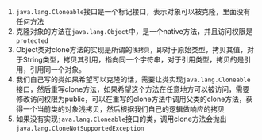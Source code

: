 1. `java.lang.Cloneable`接口是一个标记接口，表示对象可以被克隆，里面没有任何方法
2. 克隆对象的方法在`java.lang.Object`中，是一个native方法，并且访问权限是`protected`
3. Object类对clone方法的实现是所谓的`浅拷贝`，即对于原始类型，拷贝其值，对于String类型，拷贝其引用，指向同一个字符串，对于引用类型，拷贝的是引用，引用同一个对象。
4. 我们自己写的类如果希望可以克隆的话，需要让类实现`java.lang.Cloneable`接口，然后重写clone方法，如果希望这个方法在任意地方可以被访问，需要修改访问权限为public，可以在重写的clone方法中调用父类的clone方法，获得一个当前类的对象浅拷贝，然后根据我们自己的逻辑做响应的拷贝
5. 如果没有实现`java.lang.Cloneable`接口的类，调用clone方法会抛出`java.lang.CloneNotSupportedException`

